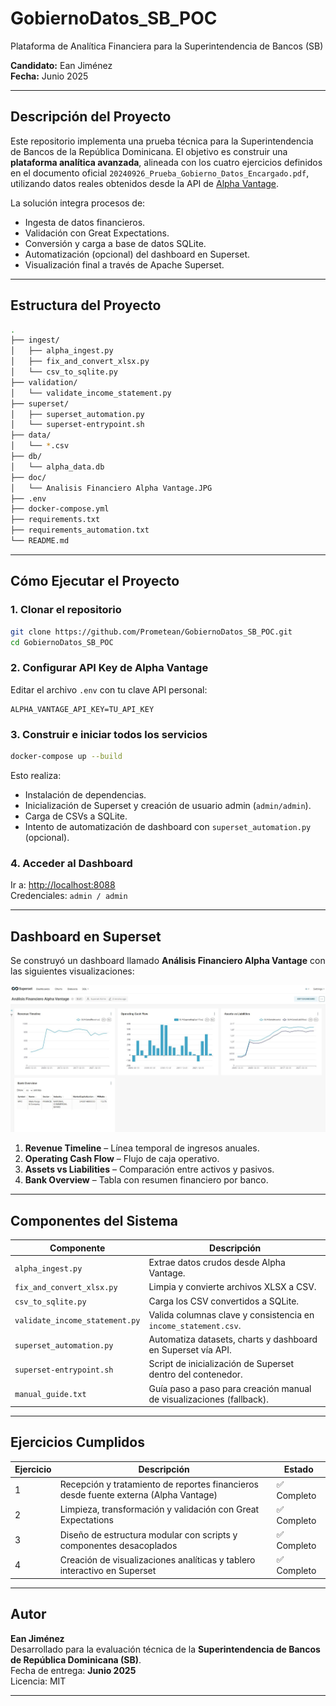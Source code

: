 # GobiernoDatos_SB_POC

Plataforma de Analítica Financiera para la Superintendencia de Bancos (SB)

**Candidato:** Ean Jiménez  
**Fecha:** Junio 2025

---

## Descripción del Proyecto

Este repositorio implementa una prueba técnica para la Superintendencia de Bancos de la República Dominicana. El objetivo es construir una **plataforma analítica avanzada**, alineada con los cuatro ejercicios definidos en el documento oficial `20240926_Prueba_Gobierno_Datos_Encargado.pdf`, utilizando datos reales obtenidos desde la API de [Alpha Vantage](https://www.alphavantage.co/).

La solución integra procesos de:
- Ingesta de datos financieros.
- Validación con Great Expectations.
- Conversión y carga a base de datos SQLite.
- Automatización (opcional) del dashboard en Superset.
- Visualización final a través de Apache Superset.

---

## Estructura del Proyecto

```bash
.
├── ingest/
│   ├── alpha_ingest.py
│   ├── fix_and_convert_xlsx.py
│   └── csv_to_sqlite.py
├── validation/
│   └── validate_income_statement.py
├── superset/
│   ├── superset_automation.py
│   └── superset-entrypoint.sh
├── data/
│   └── *.csv
├── db/
│   └── alpha_data.db
├── doc/
│   └── Analisis Financiero Alpha Vantage.JPG
├── .env
├── docker-compose.yml
├── requirements.txt
├── requirements_automation.txt
└── README.md
```

---

## Cómo Ejecutar el Proyecto

### 1. Clonar el repositorio

```bash
git clone https://github.com/Prometean/GobiernoDatos_SB_POC.git
cd GobiernoDatos_SB_POC
```

### 2. Configurar API Key de Alpha Vantage

Editar el archivo `.env` con tu clave API personal:

```env
ALPHA_VANTAGE_API_KEY=TU_API_KEY
```

### 3. Construir e iniciar todos los servicios

```bash
docker-compose up --build
```

Esto realiza:
- Instalación de dependencias.
- Inicialización de Superset y creación de usuario admin (`admin/admin`).
- Carga de CSVs a SQLite.
- Intento de automatización de dashboard con `superset_automation.py` (opcional).

### 4. Acceder al Dashboard

Ir a: [http://localhost:8088](http://localhost:8088)  
Credenciales: `admin / admin`

---

## Dashboard en Superset

Se construyó un dashboard llamado **Análisis Financiero Alpha Vantage** con las siguientes visualizaciones:

![Dashboard](doc/Analisis%20Financiero%20Alpha%20Vantage.JPG)

1. **Revenue Timeline** – Línea temporal de ingresos anuales.
2. **Operating Cash Flow** – Flujo de caja operativo.
3. **Assets vs Liabilities** – Comparación entre activos y pasivos.
4. **Bank Overview** – Tabla con resumen financiero por banco.

---

## Componentes del Sistema

| Componente       | Descripción                                                                 |
|------------------|-----------------------------------------------------------------------------|
| `alpha_ingest.py`         | Extrae datos crudos desde Alpha Vantage.                             |
| `fix_and_convert_xlsx.py` | Limpia y convierte archivos XLSX a CSV.                              |
| `csv_to_sqlite.py`        | Carga los CSV convertidos a SQLite.                                  |
| `validate_income_statement.py` | Valida columnas clave y consistencia en `income_statement.csv`.       |
| `superset_automation.py`  | Automatiza datasets, charts y dashboard en Superset vía API.        |
| `superset-entrypoint.sh`  | Script de inicialización de Superset dentro del contenedor.          |
| `manual_guide.txt`        | Guía paso a paso para creación manual de visualizaciones (fallback). |

---

## Ejercicios Cumplidos

| Ejercicio | Descripción                                                                                      | Estado     |
|-----------|--------------------------------------------------------------------------------------------------|------------|
| 1         | Recepción y tratamiento de reportes financieros desde fuente externa (Alpha Vantage)             | ✅ Completo |
| 2         | Limpieza, transformación y validación con Great Expectations                                     | ✅ Completo |
| 3         | Diseño de estructura modular con scripts y componentes desacoplados                              | ✅ Completo |
| 4         | Creación de visualizaciones analíticas y tablero interactivo en Superset                         | ✅ Completo |

---

##  Autor

**Ean Jiménez**  
Desarrollado para la evaluación técnica de la **Superintendencia de Bancos de República Dominicana (SB)**.  
Fecha de entrega: **Junio 2025**  
Licencia: MIT

---